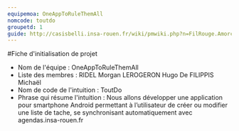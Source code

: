 ```yaml
---
equipemoa: OneAppToRuleThemAll
nomcode: toutdo
groupetd: 1
guide: http://casisbelli.insa-rouen.fr/wiki/pmwiki.php?n=FilRouge.AmorcerProjet
---
```

#Fiche d'initialisation de projet

- Nom de l'équipe :
      OneAppToRuleThemAll
- Liste des membres :
      RIDEL Morgan LEROGERON Hugo De FILIPPIS Michaël
- Nom de code de l'intuition :
      ToutDo
- Phrase qui résume l'intuition :
      Nous allons développer une application pour smartphone Android permettant à l’utilisateur de créer
            ou modifier une liste de tache, se synchronisant automatiquement avec agendas.insa-rouen.fr
